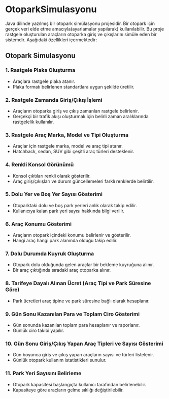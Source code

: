 # OtoparkSimulasyonu
Java dilinde yazılmış bir otopark simülasyonu projesidir.
Bir otopark için gerçek veri elde etme amacıyla(ayarlamalar yapılarak) kullanılabilir.
Bu proje rastgele oluşturulan araçların otoparka giriş ve çıkışlarını simüle eden bir sistemdir. Aşağıdaki özellikleri içermektedir:


Otopark Simulasyonu
--------------------------
### 1. Rastgele Plaka Oluşturma
- Araçlara rastgele plaka atanır.
- Plaka formatı belirlenen standartlara uygun şekilde üretilir.

### 2. Rastgele Zamanda Giriş/Çıkış İşlemi
- Araçların otoparka giriş ve çıkış zamanları rastgele belirlenir.
- Gerçekçi bir trafik akışı oluşturmak için belirli zaman aralıklarında rastgelelik kullanılır.

### 3. Rastgele Araç Marka, Model ve Tipi Oluşturma
- Araçlar için rastgele marka, model ve araç tipi atanır.
- Hatchback, sedan, SUV gibi çeşitli araç türleri desteklenir.

### 4. Renkli Konsol Görünümü
- Konsol çıktıları renkli olarak gösterilir.
- Araç giriş/çıkışları ve durum güncellemeleri farklı renklerde belirtilir.

### 5. Dolu Yer ve Boş Yer Sayısı Gösterimi
- Otoparktaki dolu ve boş park yerleri anlık olarak takip edilir.
- Kullanıcıya kalan park yeri sayısı hakkında bilgi verilir.

### 6. Araç Konumu Gösterimi
- Araçların otopark içindeki konumu belirlenir ve gösterilir.
- Hangi araç hangi park alanında olduğu takip edilir.

### 7. Dolu Durumda Kuyruk Oluşturma
- Otopark dolu olduğunda gelen araçlar bir bekleme kuyruğuna alınır.
- Bir araç çıktığında sıradaki araç otoparka alınır.

### 8. Tarifeye Dayalı Alınan Ücret (Araç Tipi ve Park Süresine Göre)
- Park ücretleri araç tipine ve park süresine bağlı olarak hesaplanır.

### 9. Gün Sonu Kazanılan Para ve Toplam Ciro Gösterimi
- Gün sonunda kazanılan toplam para hesaplanır ve raporlanır.
- Günlük ciro takibi yapılır.

### 10. Gün Sonu Giriş/Çıkış Yapan Araç Tipleri ve Sayısı Gösterimi
- Gün boyunca giriş ve çıkış yapan araçların sayısı ve türleri listelenir.
- Günlük otopark kullanım istatistikleri sunulur.

### 11. Park Yeri Sayısını Belirleme
- Otopark kapasitesi başlangıçta kullanıcı tarafından belirlenebilir.
- Kapasiteye göre araçların gelme sıklığı değiştirilebilir.

